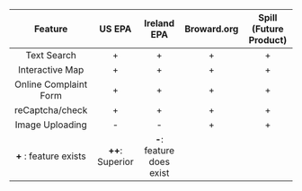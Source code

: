 | Feature | US EPA | Ireland EPA | Broward.org | Spill (Future Product) |
|:----------:|:-----------:|:----------------:|:----------------:|:-----------------------------:|
|Text Search| + | + | + | + |
|Interactive Map | + | + | + | + |
|Online Complaint Form | + | + | + | + |
|reCaptcha/check | + | + | + | + |
| Image Uploading | - | - | + | + |
**+** : feature exists | **++**: Superior |  **-**: feature does exist 